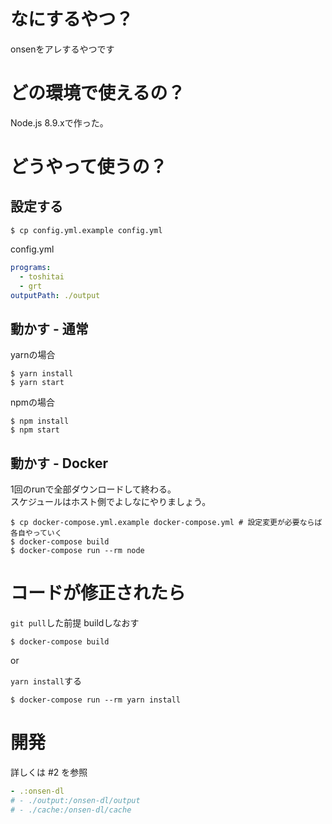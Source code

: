 # なにするやつ？

onsenをアレするやつです

# どの環境で使えるの？

Node.js 8.9.xで作った。

# どうやって使うの？

## 設定する

```shell
$ cp config.yml.example config.yml
```
config.yml
```yaml
programs:
  - toshitai
  - grt
outputPath: ./output
```

## 動かす - 通常

yarnの場合
```shell
$ yarn install
$ yarn start
```
npmの場合
```shell
$ npm install
$ npm start
```

## 動かす - Docker

1回のrunで全部ダウンロードして終わる。  
スケジュールはホスト側でよしなにやりましょう。  
```shell
$ cp docker-compose.yml.example docker-compose.yml # 設定変更が必要ならば各自やっていく
$ docker-compose build
$ docker-compose run --rm node
```

# コードが修正されたら

``git pull``した前提
buildしなおす
```shell
$ docker-compose build
```
or

``yarn install``する
```shell
$ docker-compose run --rm yarn install
```

# 開発

詳しくは #2 を参照
```yaml
- .:onsen-dl
# - ./output:/onsen-dl/output
# - ./cache:/onsen-dl/cache
```